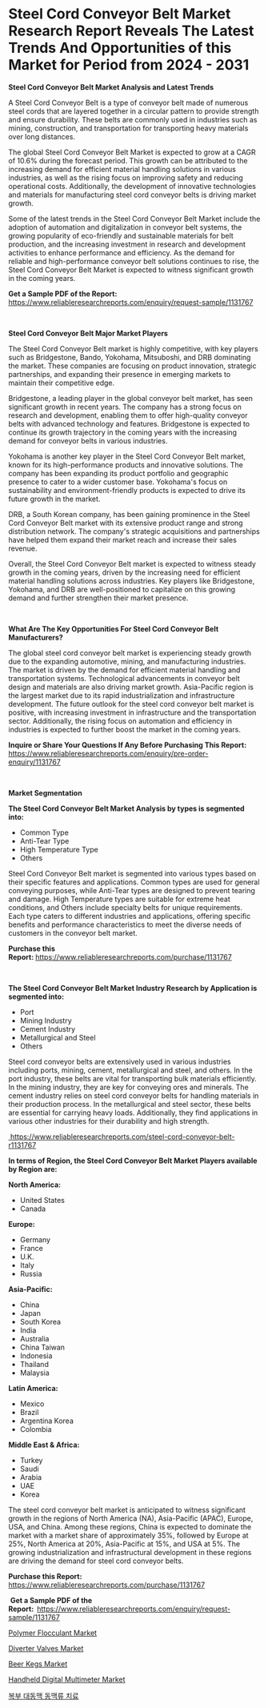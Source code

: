 <p><h1>Steel Cord Conveyor Belt Market Research Report Reveals The Latest Trends And Opportunities of this Market for Period from 2024 - 2031</h1></p><p><strong>Steel Cord Conveyor Belt Market Analysis and Latest Trends</strong></p>
<p><p>A Steel Cord Conveyor Belt is a type of conveyor belt made of numerous steel cords that are layered together in a circular pattern to provide strength and ensure durability. These belts are commonly used in industries such as mining, construction, and transportation for transporting heavy materials over long distances.</p><p>The global Steel Cord Conveyor Belt Market is expected to grow at a CAGR of 10.6% during the forecast period. This growth can be attributed to the increasing demand for efficient material handling solutions in various industries, as well as the rising focus on improving safety and reducing operational costs. Additionally, the development of innovative technologies and materials for manufacturing steel cord conveyor belts is driving market growth.</p><p>Some of the latest trends in the Steel Cord Conveyor Belt Market include the adoption of automation and digitalization in conveyor belt systems, the growing popularity of eco-friendly and sustainable materials for belt production, and the increasing investment in research and development activities to enhance performance and efficiency. As the demand for reliable and high-performance conveyor belt solutions continues to rise, the Steel Cord Conveyor Belt Market is expected to witness significant growth in the coming years.</p></p>
<p><strong>Get a Sample PDF of the Report:&nbsp;</strong> <a href="https://www.reliableresearchreports.com/enquiry/request-sample/1131767">https://www.reliableresearchreports.com/enquiry/request-sample/1131767</a></p>
<p>&nbsp;</p>
<p><strong>Steel Cord Conveyor Belt Major Market Players</strong></p>
<p><p>The Steel Cord Conveyor Belt market is highly competitive, with key players such as Bridgestone, Bando, Yokohama, Mitsuboshi, and DRB dominating the market. These companies are focusing on product innovation, strategic partnerships, and expanding their presence in emerging markets to maintain their competitive edge.</p><p>Bridgestone, a leading player in the global conveyor belt market, has seen significant growth in recent years. The company has a strong focus on research and development, enabling them to offer high-quality conveyor belts with advanced technology and features. Bridgestone is expected to continue its growth trajectory in the coming years with the increasing demand for conveyor belts in various industries.</p><p>Yokohama is another key player in the Steel Cord Conveyor Belt market, known for its high-performance products and innovative solutions. The company has been expanding its product portfolio and geographic presence to cater to a wider customer base. Yokohama's focus on sustainability and environment-friendly products is expected to drive its future growth in the market.</p><p>DRB, a South Korean company, has been gaining prominence in the Steel Cord Conveyor Belt market with its extensive product range and strong distribution network. The company's strategic acquisitions and partnerships have helped them expand their market reach and increase their sales revenue.</p><p>Overall, the Steel Cord Conveyor Belt market is expected to witness steady growth in the coming years, driven by the increasing need for efficient material handling solutions across industries. Key players like Bridgestone, Yokohama, and DRB are well-positioned to capitalize on this growing demand and further strengthen their market presence.</p></p>
<p>&nbsp;</p>
<p><strong>What Are The Key Opportunities For Steel Cord Conveyor Belt Manufacturers?</strong></p>
<p><p>The global steel cord conveyor belt market is experiencing steady growth due to the expanding automotive, mining, and manufacturing industries. The market is driven by the demand for efficient material handling and transportation systems. Technological advancements in conveyor belt design and materials are also driving market growth. Asia-Pacific region is the largest market due to its rapid industrialization and infrastructure development. The future outlook for the steel cord conveyor belt market is positive, with increasing investment in infrastructure and the transportation sector. Additionally, the rising focus on automation and efficiency in industries is expected to further boost the market in the coming years.</p></p>
<p><strong>Inquire or Share Your Questions If Any Before Purchasing This Report:</strong> <a href="https://www.reliableresearchreports.com/enquiry/pre-order-enquiry/1131767">https://www.reliableresearchreports.com/enquiry/pre-order-enquiry/1131767</a></p>
<p>&nbsp;</p>
<p><strong>Market Segmentation</strong></p>
<p><strong>The Steel Cord Conveyor Belt Market Analysis by types is segmented into:</strong></p>
<p><ul><li>Common Type</li><li>Anti-Tear Type</li><li>High Temperature Type</li><li>Others</li></ul></p>
<p><p>Steel Cord Conveyor Belt market is segmented into various types based on their specific features and applications. Common types are used for general conveying purposes, while Anti-Tear types are designed to prevent tearing and damage. High Temperature types are suitable for extreme heat conditions, and Others include specialty belts for unique requirements. Each type caters to different industries and applications, offering specific benefits and performance characteristics to meet the diverse needs of customers in the conveyor belt market.</p></p>
<p><strong>Purchase this Report:&nbsp;</strong><a href="https://www.reliableresearchreports.com/purchase/1131767">https://www.reliableresearchreports.com/purchase/1131767</a></p>
<p>&nbsp;</p>
<p><strong>The Steel Cord Conveyor Belt Market Industry Research by Application is segmented into:</strong></p>
<p><ul><li>Port</li><li>Mining Industry</li><li>Cement Industry</li><li>Metallurgical and Steel</li><li>Others</li></ul></p>
<p><p>Steel cord conveyor belts are extensively used in various industries including ports, mining, cement, metallurgical and steel, and others. In the port industry, these belts are vital for transporting bulk materials efficiently. In the mining industry, they are key for conveying ores and minerals. The cement industry relies on steel cord conveyor belts for handling materials in their production process. In the metallurgical and steel sector, these belts are essential for carrying heavy loads. Additionally, they find applications in various other industries for their durability and high strength.</p></p>
<p><a href="https://www.reliableresearchreports.com/steel-cord-conveyor-belt-r1131767">&nbsp;https://www.reliableresearchreports.com/steel-cord-conveyor-belt-r1131767</a></p>
<p><strong>In terms of Region, the Steel Cord Conveyor Belt Market Players available by Region are:</strong></p>
<p>
    <p> <strong> North America: </strong>
        <ul>
            <li>United States</li>
            <li>Canada</li>
        </ul>
        </p> 
    <p> <strong> Europe: </strong>
        <ul>
            <li>Germany</li>
            <li>France</li>
            <li>U.K.</li>
            <li>Italy</li>
            <li>Russia</li>
        </ul>
        </p> 
    <p> <strong> Asia-Pacific: </strong>
        <ul>
            <li>China</li>
            <li>Japan</li>
            <li>South Korea</li>
            <li>India</li>
            <li>Australia</li>
            <li>China Taiwan</li>
            <li>Indonesia</li>
            <li>Thailand</li>
            <li>Malaysia</li>
        </ul>
        </p> 
    <p> <strong> Latin America: </strong>
        <ul>
            <li>Mexico</li>
            <li>Brazil</li>
            <li>Argentina Korea</li>
            <li>Colombia</li>
        </ul>
        </p> 
    <p> <strong> Middle East & Africa: </strong>
        <ul>
            <li>Turkey</li>
            <li>Saudi</li>
            <li>Arabia</li>
            <li>UAE</li>
            <li>Korea</li>
        </ul>
    </p>
    </p>
<p><p>The steel cord conveyor belt market is anticipated to witness significant growth in the regions of North America (NA), Asia-Pacific (APAC), Europe, USA, and China. Among these regions, China is expected to dominate the market with a market share of approximately 35%, followed by Europe at 25%, North America at 20%, Asia-Pacific at 15%, and USA at 5%. The growing industrialization and infrastructural development in these regions are driving the demand for steel cord conveyor belts.</p></p>
<p><strong>Purchase this Report: </strong><a href="https://www.reliableresearchreports.com/purchase/1131767">https://www.reliableresearchreports.com/purchase/1131767</a></p>
<p>&nbsp;<strong>Get a Sample PDF of the Report:&nbsp;&nbsp;</strong><a href="https://www.reliableresearchreports.com/enquiry/request-sample/1131767">https://www.reliableresearchreports.com/enquiry/request-sample/1131767</a></p>
<p><strong></strong></p>
<p><p><a href="https://issuu.com/reportprime-2/docs/polymer-flocculant-market-size-2030.pptx">Polymer Flocculant Market</a></p><p><a href="https://github.com/pjcfca/Market-Research-Report-List-2/blob/main/diverter-valves-market.md">Diverter Valves Market</a></p><p><a href="https://github.com/wusalecollins540tpqoz/Market-Research-Report-List-2/blob/main/beer-kegs-market.md">Beer Kegs Market</a></p><p><a href="https://view.publitas.com/reportprime-1/handheld-digital-multimeter-market-challenges-opportunities-and-growth-drivers-and-major-market-players-forecasted-for-period-from-2024-2031/">Handheld Digital Multimeter Market</a></p><p><a href="https://github.com/royErdmtyan906778/Market-Research-Report-List-1/blob/main/690849320802.md">복부 대동맥 동맥류 치료</a></p></p>